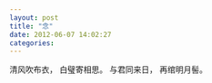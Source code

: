 ```yaml
---
layout: post 
title: "念"
date: 2012-06-07 14:02:27
categories: 
---
```


清风吹布衣，
白璧寄相思。
与君同来日，
再绾明月髻。